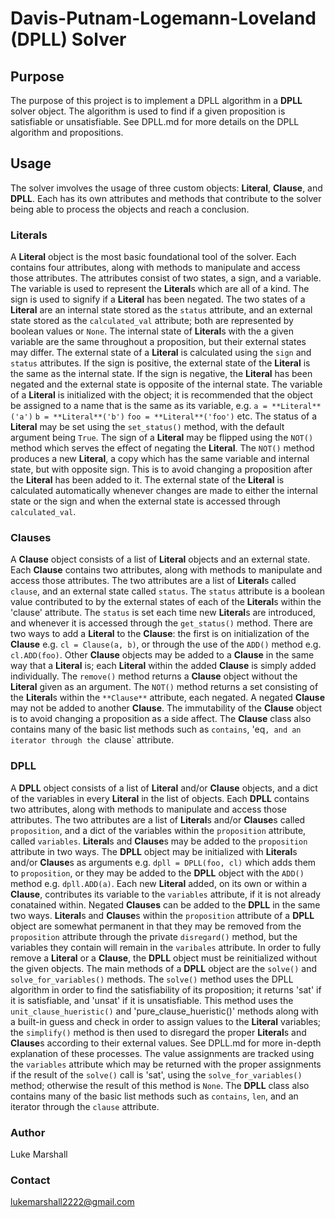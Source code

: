 # Davis-Putnam-Logemann-Loveland (**DPLL**) Solver

## Purpose
The purpose of this project is to implement a DPLL algorithm in a **DPLL** solver object. The algorithm is used to find if a given proposition is satisfiable or unsatisfiable. See DPLL.md for more details on the DPLL algorithm and propositions.

## Usage
The solver imvolves the usage of three custom objects: **Literal**, **Clause**, and **DPLL**. Each has its own attributes and methods that contribute to the solver being able to process the objects and reach a conclusion.

### Literals
A **Literal** object is the most basic foundational tool of the solver. Each contains four attributes, along with methods to manipulate and access those attributes. The attributes consist of two states, a sign, and a variable. The variable is used to represent the **Literal**s which are all of a kind. The sign is used to signify if a **Literal** has been negated. The two states of a **Literal** are an internal state stored as the `status` attribute, and an external state stored as the `calculated_val` attribute; both are represented by boolean values or `None`. The internal state of **Literal**s with the a given variable are the same throughout a proposition, but their external states may differ. The external state of a **Literal** is calculated using the `sign` and `status` attributes. If the sign is positive, the external state of the **Literal** is the same as the internal state. If the sign is negative, the **Literal** has been negated and the external state is opposite of the internal state. The variable of a **Literal** is initialized with the object; it is recommended that the object be assigned to a name that is the same as its variable, e.g.
                    `a = **Literal**('a')`
                    `b = **Literal**('b')`
                    `foo = **Literal**('foo')` etc.
The status of a **Literal** may be set using the `set_status()` method, with the default argument being `True`. The sign of a **Literal** may be flipped using the `NOT()` method which serves the effect of negating the **Literal**. The `NOT()` method produces a new **Literal**, a copy which has the same variable and internal state, but with opposite sign. This is to avoid changing a proposition after the **Literal** has been added to it. The external state of the **Literal** is calculated automatically whenever changes are made to either the internal state or the sign and when the external state is accessed through `calculated_val`.

### Clauses
A **Clause** object consists of a list of **Literal** objects and an external state. Each **Clause** contains two attributes, along with methods to manipulate and access those attributes. The two attributes are a list of **Literal**s called `clause`, and an external state called `status`. The `status` attribute is a boolean value contributed to by the external states of each of the **Literal**s within the 'clause' attribute. The `status` is set each time new **Literal**s are introduced, and whenever it is accessed through the `get_status()` method. There are two ways to add a **Literal** to the **Clause**: the first is on initialization of the **Clause** e.g. `cl = Clause(a, b)`, or through the use of the `ADD()` method e.g. `cl.ADD(foo)`. Other **Clause** objects may be added to a **Clause** in the same way that a **Literal** is; each **Literal** within the added **Clause** is simply added individually. The `remove()` method returns a **Clause** object without the **Literal** given as an argument. The `NOT()` method returns a set consisting of the **Literal**s within the `**Clause**` attribute, each negated.
A negated **Clause** may not be added to another **Clause**. The immutability of the **Clause** object is to avoid changing a proposition as a side affect. The **Clause** class also contains many of the basic list methods such as `contains`, 'eq`, and an iterator through the `clause` attribute. 

### DPLL
A **DPLL** object consists of a list of **Literal** and/or **Clause** objects, and a dict of the variables in every **Literal** in the list of objects. Each **DPLL** contains two attributes, along with methods to manipulate and access those attributes. The two attributes are a list of **Literal**s and/or **Clause**s called `proposition`, and a dict of the variables within the `proposition` attribute, called `variables`. **Literal**s and **Clause**s may be added to the `proposition` attribute in two ways. The **DPLL** object may be initialized with **Literal**s and/or **Clause**s as arguments e.g. `dpll = DPLL(foo, cl)` which adds them to `proposition`, or they may be added to the **DPLL** object with the `ADD()` method e.g. `dpll.ADD(a)`. Each new **Literal** added, on its own or within a **Clause**, contributes its variable to the `variables` attribute, if it is not already conatained within. Negated **Clauses** can be added to the **DPLL** in the same two ways. **Literal**s and **Clause**s within the `proposition` attribute of a **DPLL** object are somewhat permanent in that they may be removed from the `proposition` attribute through the private `disregard()` method, but the variables they contain will remain in the `varibales` attribute. In order to fully remove a **Literal** or a **Clause**, the **DPLL** object must be reinitialized without the given objects. The main methods of a **DPLL** object are the `solve()` and `solve_for_variables()` methods. The `solve()` method uses the DPLL algorithm in order to find the satisfiability of its proposition; it returns 'sat' if it is satisfiable, and 'unsat' if it is unsatisfiable. This method uses the `unit_clause_hueristic()` and 'pure_clause_hueristic()' methods along with a built-in guess and check in order to assign values to the **Literal** variables; the `simplify()` method is then used to disregard the proper **Literal**s and **Clause**s according to their external values. See DPLL.md for more in-depth explanation of these processes. The value assignments are tracked using the `variables` attribute which may be returned with the proper assignments if the result of the `solve()` call is 'sat', using the `solve_for_variables()` method; otherwise the result of this method is `None`. The **DPLL** class also contains many of the basic list methods such as `contains`, `len`, and an iterator through the `clause` attribute. 

### Author
Luke Marshall
### Contact 
lukemarshall2222@gmail.com


